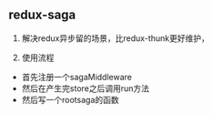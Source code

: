 ## redux-saga
1. 解决redux异步留的场景，比redux-thunk更好维护，

2. 使用流程

- 首先注册一个sagaMiddleware
- 然后在产生完store之后调用run方法
- 然后写一个rootsaga的函数
